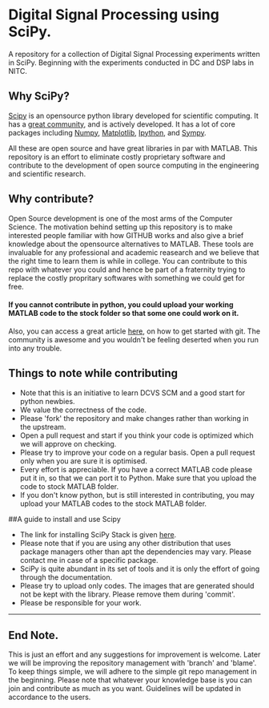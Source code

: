 Digital Signal Processing using SciPy.
==============

A repository for a collection of  Digital Signal Processing experiments written in SciPy. Beginning with the experiments conducted in DC and DSP labs in NITC.

## Why SciPy?

[Scipy](http://www.scipy.org/index.html) is an opensource python library developed for scientific computing. It has a [great community](http://planet.scipy.org/), and is actively developed. It has a lot of core packages including [Numpy](http://www.numpy.org/), [Matplotlib](http://matplotlib.org/), [Ipython](http://ipython.org/), and [Sympy](http://sympy.org/en/index.html). 

All these are open source and have great libraries in par with MATLAB. This repository is an effort to eliminate costly proprietary software and contribute to the development of open source computing in the engineering and scientific research. 

## Why contribute?
Open Source development is one of the most arms of the Computer Science. The motivation behind setting up this repository is to make interested people familiar with how GITHUB works and also give a brief knowledge about the opensource alternatives to MATLAB. These tools are invaluable for any professional and academic reasearch and we believe that the right time to learn them is while in college. You can contribute to this repo with whatever you could and hence be part of a fraternity trying to replace the costly propritary softwares with something we could get for free.

#### If you cannot contribute in python, you could upload your working MATLAB code to the stock folder so that some one could work on it. 

Also, you can access a great article [here](http://readwrite.com/2013/09/30/understanding-github-a-journey-for-beginners-part-1), on how to get started with git. The community is awesome and you wouldn't be feeling deserted when you run into any trouble.
## Things to note while contributing
* Note that this is an initiative to learn DCVS SCM and a good start for python newbies.
* We value the correctness of the code.
* Please 'fork' the repository and make changes rather than working in the upstream.
* Open a pull request and start if you think your code is optimized which we will approve on checking.
* Please try to improve your code on a regular basis. Open a pull request only
when you are sure it is optimised.
* Every effort is appreciable. If you have a correct MATLAB code please put it in, so that we can port it to Python. Make sure that you upload the code to stock MATLAB folder. 
* If you don't know python, but is still interested in contributing, you may upload your MATLAB codes to the stock MATLAB folder. 

##A guide to install and use Scipy
* The link for installing SciPy Stack is given [here](http://www.scipy.org/install.html).
* Please note that if you
are using any other distribution that uses package managers other than apt the dependencies may vary. Please contact me in case of a specific package.
* SciPy is quite abundant in its set of tools and it is only the effort of going
through the documentation.
* Please try to upload only codes. The images that are generated should not be kept with the library. Please remove them during 'commit'.
* Please be responsible for your work. 

<hr>

## End Note.
This is just an effort and any suggestions for improvement is welcome. Later we will be improving the repository management with 'branch' and 'blame'. To keep things simple, we will adhere to the simple git repo management in the beginning. Please note that whatever your knowledge base is you can join and contribute as much as you want. Guidelines will be updated in accordance to the users. 

